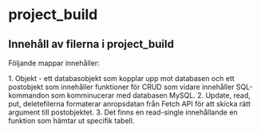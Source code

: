 # project_build

## Innehåll av filerna i project_build

<p> Följande mappar innehåller:</p>
1. Objekt - ett databasobjekt som kopplar upp mot databasen och ett postobjekt som innehåller funktioner för CRUD
som vidare innehåller SQL-kommandon som komminucerar med databasen MySQL. 
2. Update, read, put, deletefilerna formaterar anropsdatan från Fetch API för att skicka rätt argument till postobjektet. 
3. Det finns en read-single innehållande en funktion som hämtar ut specifik tabell.


